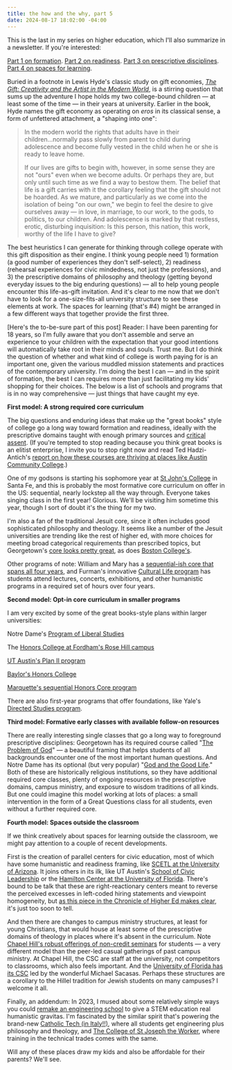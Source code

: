 ```yaml
---
title: the how and the why, part 5
date: 2024-08-17 18:02:00 -04:00
---
```


This is the last in my series on higher education, which I'll also summarize in a newsletter. If you're interested:

[Part 1 on formation](https://sarahendren.com/2024/06/10/the-how-and-the-why/).
[Part 2 on readiness](https://sarahendren.com/2024/06/14/the-how-and-the-why-part-2/).
[Part 3 on prescriptive disciplines](https://sarahendren.com/2024/06/21/the-how-and-the-why-part-3/).
[Part 4 on spaces for learning](https://sarahendren.com/2024/07/25/the-how-and-the-why-part-4/).

Buried in a footnote in Lewis Hyde's classic study on gift economies, *[The Gift: Creativity and the Artist in the Modern World](https://bookshop.org/p/books/the-gift-how-the-creative-spirit-transforms-the-world-lewis-hyde/18408257?ean=9781984897787)*, is a stirring question that sums up the adventure I hope holds my two college-bound children — at least some of the time — in their years at university. Earlier in the book, Hyde names the gift economy as operating on *eros* in its classical sense, a form of unfettered attachment, a "shaping into one": 

>In the modern world the rights that adults have in their children...normally pass slowly from parent to child during adolescence and become fully vested in the child when he or she is ready to leave home.
>
>If our lives are gifts to begin with, however, in some sense they are not "ours" even when we become adults. Or perhaps they are, but only until such time as we find a way to bestow them. The belief that life is a gift carries with it the corollary feeling that the gift should not be hoarded. As we mature, and particularly as we come into the isolation of being "on our own," we begin to feel the desire to give ourselves away — in love, in marriage, to our work, to the gods, to politics, to our children. And adolescence is marked by that restless, erotic, disturbing inquisition: Is this person, this nation, this work, worthy of the life I have to give?

The best heuristics I can generate for thinking through college operate with this gift disposition as their engine. I think young people need 1) formation (a good number of experiences they don't self-select), 2) readiness (rehearsal experiences for civic mindedness, not just the professions), and 3) the prescriptive domains of philosophy and theology (getting beyond everyday issues to the big enduring questions) — all to help young people encounter this life-as-gift invitation. And it's clear to me now that we don't have to look for a one-size-fits-all university structure to see these elements at work. The spaces for learning (that's #4) might be arranged in a few different ways that together provide the first three.

[Here's the to-be-sure part of this post] Reader: I have been parenting for 18 years, so I'm fully aware that you don't assemble and serve an experience to your children with the expectation that your good intentions will automatically take root in their minds and souls. Trust me. But I do think the question of whether and what kind of college is worth paying for is an important one, given the various muddled mission statements and practices of the contemporary university. I'm doing the best I can — and in the spirit of formation, the best I can requires more than just facilitating my kids' shopping for their choices. The below is a list of schools and programs that is in no way comprehensive — just things that have caught my eye.

**First model: A strong required core curriculum**

The big questions and enduring ideas that make up the "great books" style of college go a long way toward formation and readiness, ideally with the prescriptive domains taught with enough primary sources and [critical assent](https://sarahendren.com/2022/05/16/critical-assent/). (If you're tempted to stop reading because you think great books is an elitist enterprise, I invite you to stop right now and read Ted Hadzi-Antich's [report on how these courses are thriving at places like Austin Community College](https://thepointmag.com/forms-of-life/a-renaissance-from-below/?mc_cid=fa6de4be4b).)

One of my godsons is starting his sophomore year at [St John's College](https://www.sjc.edu/academic-programs/undergraduate) in Santa Fe, and this is probably the most formative core curriculum on offer in the US: sequential, nearly lockstep all the way through. Everyone takes singing class in the first year! Glorious. We'll be visiting him sometime this year, though I sort of doubt it's the thing for my two.

I'm also a fan of the traditional Jesuit core, since it often includes good sophisticated philosophy and theology. It seems like a number of the Jesuit universities are trending like the rest of higher ed,  with more choices for meeting broad categorical requirements than prescribed topics, but Georgetown's [core looks pretty great](https://college.georgetown.edu/academics/core-requirements/), as does [Boston College's](https://www.bc.edu/content/bc-web/schools/morrissey/undergraduate/core-curriculum/core-requirements.html).

Other programs of note: William and Mary has a [sequential-ish core that spans all four years](https://www.wm.edu/as/undergraduate/coll/), and Furman's innovative [Cultural Life program](https://www.furman.edu/academics/cultural-life-program/) has students attend lectures, concerts, exhibitions, and other humanistic programs in a required set of hours over four years.

**Second model: Opt-in core curriculum in smaller programs**

I am very excited by some of the great books-style plans within larger universities:

Notre Dame's [Program of Liberal Studies](https://pls.nd.edu/)

The [Honors College at Fordham's Rose Hill campus](https://www.fordham.edu/fordham-college-at-rose-hill/honors-programs-societies-and-awards/honors-program/program-overview/curriculum-at-a-glance/)

[UT Austin's Plan II program](https://liberalarts.utexas.edu/plan2/)

[Baylor's Honors College](https://honors.baylor.edu/) 

[Marquette's sequential Honors Core program](https://bulletin.marquette.edu/resources-opportunities/marquette-core-curriculum/#requirementstext)

There are also first-year programs that offer foundations, like Yale's [Directed Studies program](https://directedstudies.yale.edu/). 

**Third model: Formative early classes with available follow-on resources**

There are really interesting single classes that go a long way to foreground prescriptive disciplines: Georgetown has its required course called "[The Problem of God](https://theology.georgetown.edu/about/problem-of-god/)" — a beautiful framing that helps students of all backgrounds encounter one of the most important human questions. And Notre Dame has its optional (but very popular) "[God and the Good Life](goodlife.nd.edu)." Both of these are historically religious institutions, so they have additional required core classes, plenty of ongoing resources in the prescriptive domains, campus ministry, and exposure to wisdom traditions of all kinds. But one could imagine this model working at lots of places: a small intervention in the form of a Great Questions class for all students, even without a further required core. 

**Fourth model: Spaces outside the classroom**

If we think creatively about spaces for learning outside the classroom, we might pay attention to a couple of recent developments.  

First is the creation of parallel centers for civic education, most of which have some humanistic and readiness framing, like [SCETL at the University of Arizona](https://scetl.asu.edu/). It joins others in its ilk, like UT Austin's [School of Civic Leadership](https://civicleadership.utexas.edu/) or the [Hamilton Center at the University of Florida](https://hamilton.center.ufl.edu/). There's bound to be talk that these are right-reactionary centers meant to reverse the perceived excesses in left-coded hiring statements and viewpoint homogeneity, but [as this piece in the Chronicle of Higher Ed makes clear](https://www.chronicle.com/article/will-republicans-save-the-humanities), it's just too soon to tell.

And then there are changes to campus ministry structures, at least for young Christians, that would house at least some of the prescriptive domains of theology in places where it's absent in the curriculum. Note [Chapel Hill's robust offerings of non-credit seminars](https://www.ncstudycenter.org/seminars) for students — a very different model than the peer-led casual gatherings of past campus ministry. At Chapel Hill, the CSC are staff at the university, not competitors to classrooms, which also feels important. And the [University of Florida has its CSC](https://www.christianstudycenter.org/about) led by the wonderful Michael Sacasas. Perhaps these structures are a corollary to the Hillel tradition for Jewish students on many campuses? I welcome it all.    

Finally, an addendum: In 2023, I mused about some relatively simple ways you could [remake an engineering school](https://sarahendren.com/2023/05/16/ways-you-could-remake-an-engineering-school/) to give a STEM education real humanistic gravitas. I'm fascinated by the similar spirit that's powering the brand-new [Catholic Tech (in Italy!!)](https://catholic.tech/), where all students get engineering plus philosophy and theology, and [The College of St Joseph the Worker](https://www.collegeofstjoseph.com/), where training in the technical trades comes with the same. 

Will any of these places draw my kids and also be affordable for their parents? We'll see. 



 